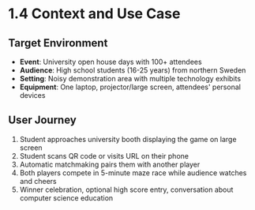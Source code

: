 # 1.4 Context and Use Case

## Target Environment
- **Event**: University open house days with 100+ attendees
- **Audience**: High school students (16-25 years) from northern Sweden
- **Setting**: Noisy demonstration area with multiple technology exhibits
- **Equipment**: One laptop, projector/large screen, attendees' personal devices

## User Journey
1. Student approaches university booth displaying the game on large screen
2. Student scans QR code or visits URL on their phone
3. Automatic matchmaking pairs them with another player
4. Both players compete in 5-minute maze race while audience watches and cheers
5. Winner celebration, optional high score entry, conversation about computer science education